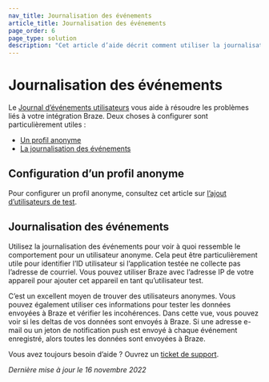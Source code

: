 ```yaml
---
nav_title: Journalisation des événements
article_title: Journalisation des événements
page_order: 6
page_type: solution
description: "Cet article d’aide décrit comment utiliser la journalisation des événements pour résoudre les problèmes liés à l’intégration de Braze."
---
```


# Journalisation des événements

Le [Journal d’événements utilisateurs][1] vous aide à résoudre les problèmes liés à votre intégration Braze. Deux choses à configurer sont particulièrement utiles :
* [Un profil anonyme](#setting-up-an-anonymous-profile)
* [La journalisation des événements](#using-event-logging)

## Configuration d’un profil anonyme

Pour configurer un profil anonyme, consultez cet article sur [l’ajout d’utilisateurs de test][2].

## Journalisation des événements

Utilisez la journalisation des événements pour voir à quoi ressemble le comportement pour un utilisateur anonyme. Cela peut être particulièrement utile pour identifier l’ID utilisateur si l’application testée ne collecte pas l’adresse de courriel. Vous pouvez utiliser Braze avec l’adresse IP de votre appareil pour ajouter cet appareil en tant qu’utilisateur test.

C’est un excellent moyen de trouver des utilisateurs anonymes. Vous pouvez également utiliser ces informations pour tester les données envoyées à Braze et vérifier les incohérences. Dans cette vue, vous pouvez voir si les deltas de vos données sont envoyés à Braze. Si une adresse e-mail ou un jeton de notification push est envoyé à chaque événement enregistré, alors toutes les données sont envoyées à Braze.

Vous avez toujours besoin d’aide ? Ouvrez un [ticket de support]({{site.baseurl}}/braze_support/).

_Dernière mise à jour le 16 novembre 2022_

[1]: {{site.baseurl}}/user_guide/administrative/app_settings/developer_console/event_user_log_tab
[2]: {{site.baseurl}}/user_guide/administrative/app_settings/developer_console/internal_groups_tab/#adding-test-users